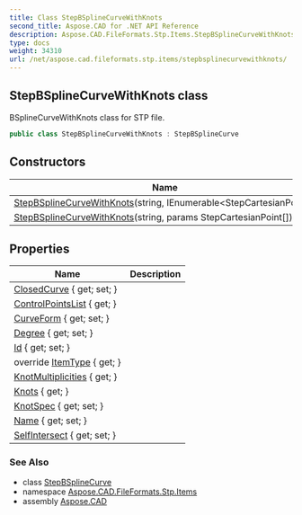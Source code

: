 ```yaml
---
title: Class StepBSplineCurveWithKnots
second_title: Aspose.CAD for .NET API Reference
description: Aspose.CAD.FileFormats.Stp.Items.StepBSplineCurveWithKnots class. BSplineCurveWithKnots class for STP file
type: docs
weight: 34310
url: /net/aspose.cad.fileformats.stp.items/stepbsplinecurvewithknots/
---
```

## StepBSplineCurveWithKnots class

BSplineCurveWithKnots class for STP file.

```csharp
public class StepBSplineCurveWithKnots : StepBSplineCurve
```

## Constructors

| Name | Description |
| --- | --- |
| [StepBSplineCurveWithKnots](stepbsplinecurvewithknots/#constructor_1)(string, IEnumerable&lt;StepCartesianPoint&gt;) |  |
| [StepBSplineCurveWithKnots](stepbsplinecurvewithknots/#constructor)(string, params StepCartesianPoint[]) |  |

## Properties

| Name | Description |
| --- | --- |
| [ClosedCurve](../../aspose.cad.fileformats.stp.items/stepbsplinecurve/closedcurve/) { get; set; } |  |
| [ControlPointsList](../../aspose.cad.fileformats.stp.items/stepbsplinecurve/controlpointslist/) { get; } |  |
| [CurveForm](../../aspose.cad.fileformats.stp.items/stepbsplinecurve/curveform/) { get; set; } |  |
| [Degree](../../aspose.cad.fileformats.stp.items/stepbsplinecurve/degree/) { get; set; } |  |
| [Id](../../aspose.cad.fileformats.stp.items/steprepresentationitem/id/) { get; set; } |  |
| override [ItemType](../../aspose.cad.fileformats.stp.items/stepbsplinecurvewithknots/itemtype/) { get; } |  |
| [KnotMultiplicities](../../aspose.cad.fileformats.stp.items/stepbsplinecurvewithknots/knotmultiplicities/) { get; } |  |
| [Knots](../../aspose.cad.fileformats.stp.items/stepbsplinecurvewithknots/knots/) { get; } |  |
| [KnotSpec](../../aspose.cad.fileformats.stp.items/stepbsplinecurvewithknots/knotspec/) { get; set; } |  |
| [Name](../../aspose.cad.fileformats.stp.items/steprepresentationitem/name/) { get; set; } |  |
| [SelfIntersect](../../aspose.cad.fileformats.stp.items/stepbsplinecurve/selfintersect/) { get; set; } |  |

### See Also

* class [StepBSplineCurve](../stepbsplinecurve/)
* namespace [Aspose.CAD.FileFormats.Stp.Items](../../aspose.cad.fileformats.stp.items/)
* assembly [Aspose.CAD](../../)



